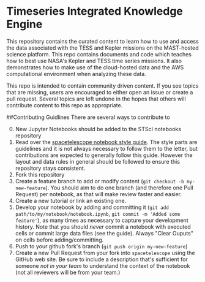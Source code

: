 # Timeseries Integrated Knowledge Engine
This repository contains the curated content to learn how to use and access the data associated with the TESS and Kepler missions on the MAST-hosted science platform. This repo contains documents and code which teaches how to best use NASA's Kepler and TESS time series missions. It also demonstrates how to make use of the cloud-hosted data and the AWS computational environment when analyzing these data.

This repo is intended to contain community driven content. If you see topics that are missing, users are encouraged to either open an issue or create a pull request. Several topics are left undone in the hopes that others will contribute content to this repo as appropriate.  




##Contributing Guidlines 
There are several ways to contribute to 

0. New Jupyter Notebooks should be added to the STScI notebooks repository
1. Read over the [spacetelescope notebook style guide](https://github.com/spacetelescope/style-guides/blob/master/guides/jupyter-notebooks.md). The style parts are guidelines and it is not always necessary to follow them to the letter, but contributions are expected to generally follow this guide.  However the layout and data rules in general should be followed to ensure this repository stays consistent.
2. Fork this repository
3. Create a feature branch to add or modify content (`git checkout -b my-new-feature`).  You should aim to do one branch (and therefore one Pull Request) per notebook, as that will make review faster and easier. 
4. Create a new tutorial or link an existing one. 
5. Develop your notebook by adding and committing it (`git add path/to/my/notebook/notebook.ipynb`,  `git commit -m 'Added some feature'`), as many times as necessary to capture your development history.  Note that you should *never* commit a notebook with executed cells or commit large data files (see the guide).  Always "Clear Ouputs" on cells before adding/committing.
7. Push to your github fork's branch (`git push origin my-new-feature`)
8. Create a new Pull Request from your fork into `spacetelescope` using the GitHub web site.  Be sure to include a description that's sufficient for someone *not in your team* to understand the context of the notebook (not all reviewers will be from your team.)





